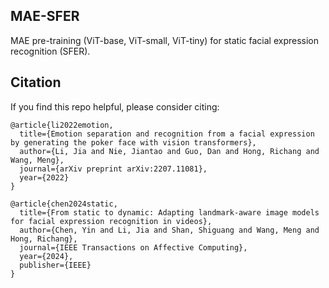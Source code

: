## MAE-SFER

MAE pre-training (ViT-base, ViT-small, ViT-tiny) for static facial expression recognition (SFER).

## Citation
If you find this repo helpful, please consider citing:

```
@article{li2022emotion,
  title={Emotion separation and recognition from a facial expression by generating the poker face with vision transformers},
  author={Li, Jia and Nie, Jiantao and Guo, Dan and Hong, Richang and Wang, Meng},
  journal={arXiv preprint arXiv:2207.11081},
  year={2022}
}
```

```
@article{chen2024static,
  title={From static to dynamic: Adapting landmark-aware image models for facial expression recognition in videos},
  author={Chen, Yin and Li, Jia and Shan, Shiguang and Wang, Meng and Hong, Richang},
  journal={IEEE Transactions on Affective Computing},
  year={2024},
  publisher={IEEE}
}
```
